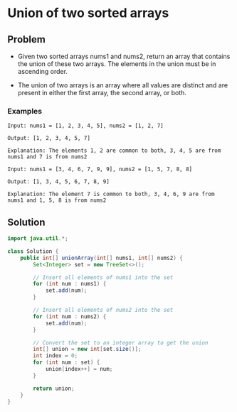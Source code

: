 # Union of two sorted arrays

## Problem

- Given two sorted arrays nums1 and nums2, return an array that contains the union of these two arrays. The elements in the union must be in ascending order.

- The union of two arrays is an array where all values are distinct and are present in either the first array, the second array, or both.

### Examples

```
Input: nums1 = [1, 2, 3, 4, 5], nums2 = [1, 2, 7]

Output: [1, 2, 3, 4, 5, 7]

Explanation: The elements 1, 2 are common to both, 3, 4, 5 are from nums1 and 7 is from nums2
```

```
Input: nums1 = [3, 4, 6, 7, 9, 9], nums2 = [1, 5, 7, 8, 8]

Output: [1, 3, 4, 5, 6, 7, 8, 9]

Explanation: The element 7 is common to both, 3, 4, 6, 9 are from nums1 and 1, 5, 8 is from nums2
```

## Solution

```java
import java.util.*;

class Solution {
    public int[] unionArray(int[] nums1, int[] nums2) {
        Set<Integer> set = new TreeSet<>();

        // Insert all elements of nums1 into the set
        for (int num : nums1) {
            set.add(num);
        }

        // Insert all elements of nums2 into the set
        for (int num : nums2) {
            set.add(num);
        }

        // Convert the set to an integer array to get the union
        int[] union = new int[set.size()];
        int index = 0;
        for (int num : set) {
            union[index++] = num;
        }

        return union;
    }
}
```
